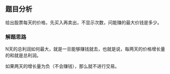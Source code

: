 ## 题目分析

给出股票每天的价格，先买入再卖出，不显示次数，问能赚的最大价钱是多少。

### 解题思路

N天的总利润如何最大，就是一旦能够赚钱就去，也就是说，每两天的价格增长量的和就是总利润。

如果两天的增长量为负（不会赚钱），那么就不进行交易。